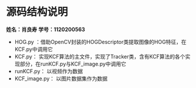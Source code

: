 # 源码结构说明

**姓名：肖良寿**  **学号：1120200563**





* HOG.py ：借助OpenCV封装的HOGDescriptor类提取图像的HOG特征，在KCF.py中调用它
* KCF.py：  实现KCF算法的主文件，实现了Tracker类，含有KCF算法的各个实现部分，在runKCF.py与KCF_image.py中调用它
* runKCF.py： 以视频作为数据
* KCF_image.py： 以图片数据集作为数据